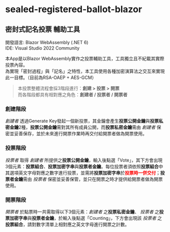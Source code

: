 ﻿# sealed-registered-ballot-blazor
## 密封式記名投票 輔助工具  
開發語言: Blazor WebAssembly (.NET 6)  
IDE: Visual Studio 2022 Community
  
本App是以Blazor WebAssembly實作之投票輔助工具，工具獨立且不紀載其實際投票內容。  
為實現「密封過程」與「記名」之特性，本工具使用各種加密演算法之交互來實現此一目標。（目前為RSA-OAEP + AES-GCM）
  
> 本投票整體流程會採3階段進行：**創建 > 投票 > 開票**   
> 而各階段都具有相對應之角色：**創建者 / 投票者 / 開票者**

### 創建階段
_創建者_ 透過Generate Key發起一個新投票，其金鑰會產生**投票公開金鑰**與**投票私密金鑰**2種，**投票公開金鑰**需對其所有成員公開，而**投票私密金鑰**需由 _創建者_ 保密並妥善保存，並於未來進行開票作業時再交付給開票者做為開票使用。

### 投票階段
_投票者_ 取得 _創建者_ 所提供之**投票公開金鑰**，輸入後點選「Vote」，其下方會出現3個元素：**投票組合**、**投票加密字串**與**投票者金鑰**。每位投票者須依照**投票組合**中其選項英文字母對應之數字進行投票，並需將**投票加密字串**於<font color="#FF0000">**投票時一併交付**</font>；**投票者金鑰**需由 _投票者_ 保密並妥善保管，並只在開票之時才提供給開票者做為開票使用。

### 開票階段
_開票者_ 於點票時一共需取得以下3個元素：_創建者_ 之**投票私密金鑰**、 _投票者_ 之**投票加密字串**與**投票者金鑰**，於輸入後點選「Counting」，下方會出現該 _投票者_ 之**投票組合**，請對數字清單上相對應之英文字母進行開票之計數。